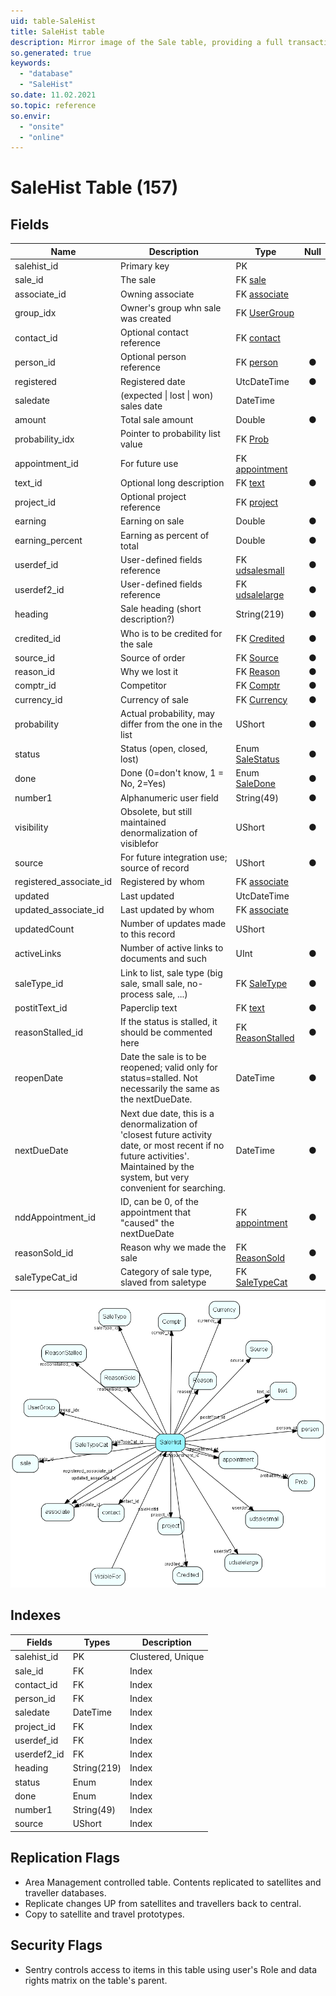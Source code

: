 ```yaml
---
uid: table-SaleHist
title: SaleHist table
description: Mirror image of the Sale table, providing a full transaction history. Every time you edit a sale, the previous record of the sale is moved here. 
so.generated: true
keywords:
  - "database"
  - "SaleHist"
so.date: 11.02.2021
so.topic: reference
so.envir:
  - "onsite"
  - "online"
---
```


# SaleHist Table (157)

## Fields

| Name | Description | Type | Null |
|------|-------------|------|:----:|
|salehist\_id|Primary key|PK| |
|sale\_id|The sale|FK [sale](sale.md)| |
|associate\_id|Owning associate|FK [associate](associate.md)| |
|group\_idx|Owner&apos;s group whn sale was created|FK [UserGroup](usergroup.md)| |
|contact\_id|Optional contact reference|FK [contact](contact.md)| |
|person\_id|Optional person reference|FK [person](person.md)|&#x25CF;|
|registered|Registered date|UtcDateTime|&#x25CF;|
|saledate|(expected \| lost \| won) sales date|DateTime| |
|amount|Total sale amount|Double|&#x25CF;|
|probability\_idx|Pointer to probability list value|FK [Prob](prob.md)| |
|appointment\_id|For future use|FK [appointment](appointment.md)| |
|text\_id|Optional long description|FK [text](text.md)|&#x25CF;|
|project\_id|Optional project reference|FK [project](project.md)| |
|earning|Earning on sale|Double|&#x25CF;|
|earning\_percent|Earning as percent of total|Double|&#x25CF;|
|userdef\_id|User-defined fields reference|FK [udsalesmall](udsalesmall.md)|&#x25CF;|
|userdef2\_id|User-defined fields reference|FK [udsalelarge](udsalelarge.md)|&#x25CF;|
|heading|Sale heading (short description?)|String(219)|&#x25CF;|
|credited\_id|Who is to be credited for the sale|FK [Credited](credited.md)|&#x25CF;|
|source\_id|Source of order|FK [Source](source.md)|&#x25CF;|
|reason\_id|Why we lost it|FK [Reason](reason.md)|&#x25CF;|
|comptr\_id|Competitor|FK [Comptr](comptr.md)|&#x25CF;|
|currency\_id|Currency of sale|FK [Currency](currency.md)|&#x25CF;|
|probability|Actual probability, may differ from the one in the list|UShort|&#x25CF;|
|status|Status (open, closed, lost)|Enum [SaleStatus](enums/salestatus.md)|&#x25CF;|
|done|Done (0=don&apos;t know, 1 = No, 2=Yes)|Enum [SaleDone](enums/saledone.md)|&#x25CF;|
|number1|Alphanumeric user field|String(49)|&#x25CF;|
|visibility|Obsolete, but still maintained denormalization of visiblefor|UShort|&#x25CF;|
|source|For future integration use; source of record|UShort|&#x25CF;|
|registered\_associate\_id|Registered by whom|FK [associate](associate.md)| |
|updated|Last updated|UtcDateTime| |
|updated\_associate\_id|Last updated by whom|FK [associate](associate.md)| |
|updatedCount|Number of updates made to this record|UShort| |
|activeLinks|Number of active links to documents and such|UInt|&#x25CF;|
|saleType\_id|Link to list, sale type (big sale, small sale, no-process sale, ...)|FK [SaleType](saletype.md)|&#x25CF;|
|postitText\_id|Paperclip text|FK [text](text.md)|&#x25CF;|
|reasonStalled\_id|If the status is stalled, it should be commented here|FK [ReasonStalled](reasonstalled.md)|&#x25CF;|
|reopenDate|Date the sale is to be reopened; valid only for status=stalled. Not necessarily the same as the nextDueDate.|DateTime|&#x25CF;|
|nextDueDate|Next due date, this is a denormalization of &apos;closest future activity date, or most recent if no future activities&apos;. Maintained by the system, but very convenient for searching.|DateTime|&#x25CF;|
|nddAppointment\_id|ID, can be 0, of the appointment that &quot;caused&quot; the nextDueDate|FK [appointment](appointment.md)|&#x25CF;|
|reasonSold\_id|Reason why we made the sale|FK [ReasonSold](reasonsold.md)|&#x25CF;|
|saleTypeCat\_id|Category of sale type, slaved from saletype|FK [SaleTypeCat](saletypecat.md)|&#x25CF;|


![SaleHist table relationship diagram](./media/SaleHist.png)

## Indexes

| Fields | Types | Description |
|--------|-------|-------------|
|salehist\_id |PK |Clustered, Unique |
|sale\_id |FK |Index |
|contact\_id |FK |Index |
|person\_id |FK |Index |
|saledate |DateTime |Index |
|project\_id |FK |Index |
|userdef\_id |FK |Index |
|userdef2\_id |FK |Index |
|heading |String(219) |Index |
|status |Enum |Index |
|done |Enum |Index |
|number1 |String(49) |Index |
|source |UShort |Index |

## Replication Flags

* Area Management controlled table. Contents replicated to satellites and traveller databases.
* Replicate changes UP from satellites and travellers back to central.
* Copy to satellite and travel prototypes.

## Security Flags

* Sentry controls access to items in this table using user's Role and data rights matrix on the table's parent.

